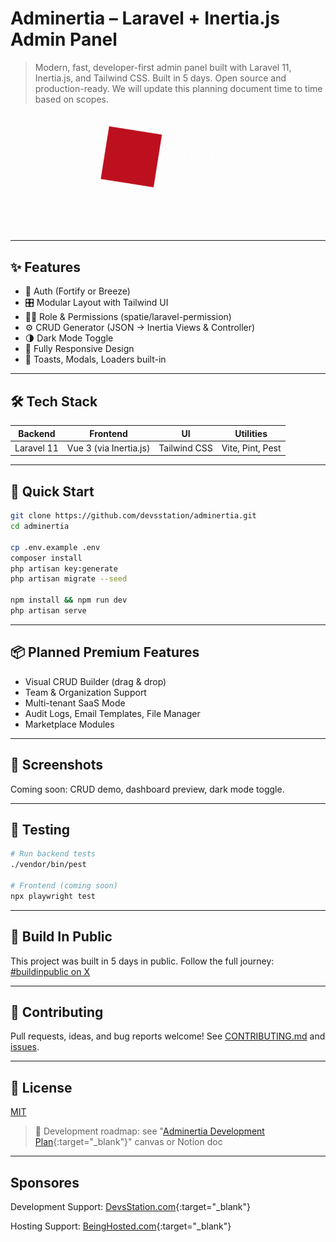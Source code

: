 # Adminertia – Laravel + Inertia.js Admin Panel

> Modern, fast, developer-first admin panel built with Laravel 11, Inertia.js, and Tailwind CSS.
> Built in 5 days. Open source and production-ready. We will update this planning document time to time based on scopes.

![Banner](./assets/admInertia_banner_v-1.5.gif "Banner")

---

## ✨ Features

- 🔐 Auth (Fortify or Breeze)
- 🎛️ Modular Layout with Tailwind UI
- 🧑‍💼 Role & Permissions (spatie/laravel-permission)
- ⚙️ CRUD Generator (JSON → Inertia Views & Controller)
- 🌗 Dark Mode Toggle
- 📱 Fully Responsive Design
- 💬 Toasts, Modals, Loaders built-in

---

## 🛠 Tech Stack

| Backend    | Frontend               | UI           | Utilities        |
| ---------- | ---------------------- | ------------ | ---------------- |
| Laravel 11 | Vue 3 (via Inertia.js) | Tailwind CSS | Vite, Pint, Pest |

---

## 🚀 Quick Start

```bash
git clone https://github.com/devsstation/adminertia.git
cd adminertia

cp .env.example .env
composer install
php artisan key:generate
php artisan migrate --seed

npm install && npm run dev
php artisan serve
```

---

## 📦 Planned Premium Features

- Visual CRUD Builder (drag & drop)
- Team & Organization Support
- Multi-tenant SaaS Mode
- Audit Logs, Email Templates, File Manager
- Marketplace Modules

---

## 📸 Screenshots

Coming soon: CRUD demo, dashboard preview, dark mode toggle.

---

## 🧪 Testing

```bash
# Run backend tests
./vendor/bin/pest

# Frontend (coming soon)
npx playwright test
```

---

## 📣 Build In Public

This project was built in 5 days in public.
Follow the full journey: [#buildinpublic on X](https://x.com/search?q=adminertia%20%23buildinpublic)

---

## 🤝 Contributing

Pull requests, ideas, and bug reports welcome!
See [CONTRIBUTING.md](./CONTRIBUTING.md) and [issues](https://github.com/devsstation/adminertia/issues).

---

## 📄 License

[MIT](./LICENSE)

> 🔗 Development roadmap: see "[Adminertia Development Plan](https://twisty-stocking-85b.notion.site/Adminertia-Development-Plan-222a31c24b2e8078bc71e1f9661e05cb "Notion Doc: Adminertia Development Plan"){:target="_blank"}" canvas or Notion doc

---

## Sponsores

Development Support: [DevsStation.com](https://DevsStation.com "Development support"){:target="_blank"}

Hosting Support:  [BeingHosted.com](https://BeingHosted.com "Hosting/Server Support"){:target="_blank"}
